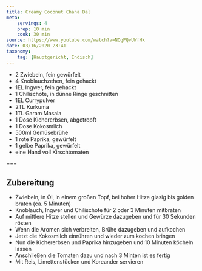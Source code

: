 ```yaml
---
title: Creamy Coconut Chana Dal
meta:
    servings: 4
    prep: 10 min
    cook: 30 min
source: https://www.youtube.com/watch?v=NOgPQvUWfHk
date: 03/16/2020 23:41
taxonomy:
    tag: [Hauptgericht, Indisch]
---
```

* 2 Zwiebeln, fein gewürfelt
* 4 Knoblauchzehen, fein gehackt
* 1EL Ingwer, fein gehackt
* 1 Chilischote, in dünne Ringe geschnitten
* 1EL Currypulver
* 2TL Kurkuma
* 1TL Garam Masala
* 1 Dose Kichererbsen, abgetropft
* 1 Dose Kokosmilch
* 500ml Gemüsebrühe
* 1 rote Paprika, gewürfelt
* 1 gelbe Paprika, gewürfelt
* eine Hand voll Kirschtomaten

===

## Zubereitung

* Zwiebeln, in Öl, in einem großen Topf, bei hoher Hitze glasig bis golden braten (ca. 5 Minuten)
* Knoblauch, Ingwer und Chilischote für 2 oder 3 Minuten mitbraten
* Auf mittlere Hitze stellen und Gewürze dazugeben und für 30 Sekunden rösten
* Wenn die Aromen sich verbreiten, Brühe dazugeben und aufkochen
* Jetzt die Kokosmilch einrühren und wieder zum kochen bringen
* Nun die Kichererbsen und Paprika hinzugeben und 10 Minuten köcheln lassen
* Anschließen die Tomaten dazu und nach 3 Minten ist es fertig
* Mit Reis, Limettenstücken und Koreander servieren

